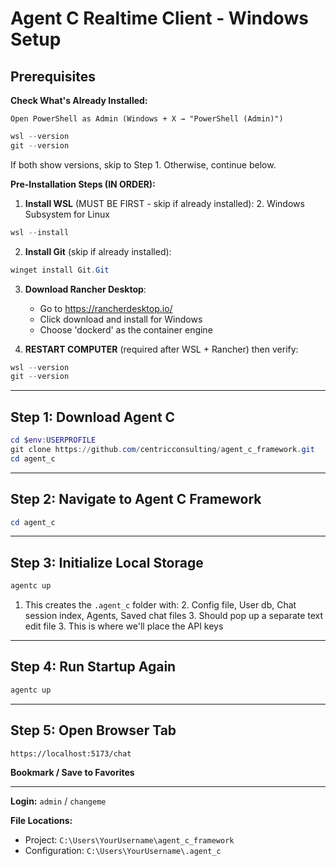 # Agent C Realtime Client - Windows Setup

## Prerequisites

**Check What's Already Installed:**
```
Open PowerShell as Admin (Windows + X → "PowerShell (Admin)")
```

```powershell
wsl --version
git --version
```

If both show versions, skip to Step 1. Otherwise, continue below.

**Pre-Installation Steps (IN ORDER):**

1. **Install WSL** (MUST BE FIRST - skip if already installed):
   2. Windows Subsystem for Linux
```powershell
wsl --install
```

2. **Install Git** (skip if already installed):
```powershell
winget install Git.Git
```

3. **Download Rancher Desktop**:
   - Go to https://rancherdesktop.io/
   - Click download and install for Windows
   - Choose 'dockerd' as the container engine


4. **RESTART COMPUTER** (required after WSL + Rancher) then verify:

```powershell
wsl --version
git --version
```

---

## Step 1: Download Agent C

```powershell
cd $env:USERPROFILE
git clone https://github.com/centricconsulting/agent_c_framework.git
cd agent_c
```

---

## Step 2: Navigate to Agent C Framework

```powershell
cd agent_c
```

---

## Step 3: Initialize Local Storage

```powershell
agentc up
```
1. This creates the `.agent_c` folder with:
   2. Config file, User db, Chat session index, Agents, Saved chat files
   3. Should pop up a separate text edit file
   3. This is where we'll place the API keys

---

## Step 4: Run Startup Again

```powershell
agentc up
```

---

## Step 5: Open Browser Tab
```
https://localhost:5173/chat
```
**Bookmark / Save to Favorites**

---

**Login:** `admin` / `changeme` 

**File Locations:**
- Project: `C:\Users\YourUsername\agent_c_framework`
- Configuration: `C:\Users\YourUsername\.agent_c`

